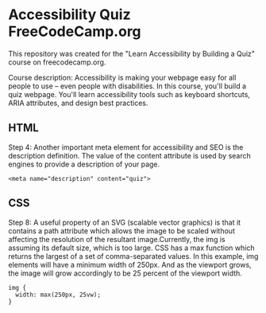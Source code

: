 # Accessibility Quiz   FreeCodeCamp.org

This repository was created for the "Learn Accessibility by Building a Quiz" course on freecodecamp.org.

Course description:
  Accessibility is making your webpage easy for all people to use – even people with disabilities. In this course, you'll build a quiz webpage. You'll learn accessibility tools such as keyboard shortcuts, ARIA attributes, and design best practices.

## HTML

Step 4: Another important meta element for accessibility and SEO is the description definition. The value of the content attribute is used by search engines to provide a description of your page.

    <meta name="description" content="quiz">  

## CSS

Step 8: A useful property of an SVG (scalable vector graphics) is that it contains a path attribute which allows the image to be scaled without affecting the resolution of the resultant image.Currently, the img is assuming its default size, which is too large. CSS has a max function which returns the largest of a set of comma-separated values. In this example, img elements will have a minimum width of 250px. And as the viewport grows, the image will grow accordingly to be 25 percent of the viewport width.

    img {
      width: max(250px, 25vw);
    }
